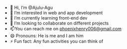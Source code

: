 - 👋 Hi, I’m @Ajulu-Agu
- 👀 I’m interested in web and app development 
- 🌱 I’m currently learning front-end dev
- 💞️ I’m looking to collaborate on different projects 
- 📫You can reach me on phoenixhenry006@gmail.com
- 😄 Pronouns: He is me and I am him
- ⚡ Fun fact: Any fun activities you can think of

<!---
Ajulu-Agu/Ajulu-Agu is a ✨ special ✨ repository because its `README.md` (this file) appears on your GitHub profile.
You can click the Preview link to take a look at your changes.
--->
